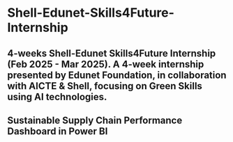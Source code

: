 # Shell-Edunet-Skills4Future-Internship
## 4-weeks Shell-Edunet Skills4Future Internship (Feb 2025 - Mar 2025). A 4-week internship presented by Edunet Foundation, in collaboration with AICTE &amp; Shell, focusing on Green Skills using AI technologies.
## Sustainable Supply Chain Performance Dashboard in Power BI
